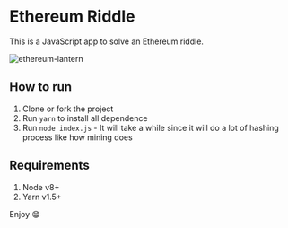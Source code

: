 # Ethereum Riddle

This is a JavaScript app to solve an Ethereum riddle.

![ethereum-lantern](https://user-images.githubusercontent.com/573856/37686157-5c44cb42-2cea-11e8-887b-52b4f1d4bd41.png)

## How to run
1. Clone or fork the project
2. Run `yarn` to install all dependence
3. Run `node index.js` - It will take a while since it will do a lot of hashing process like how mining does

## Requirements
1. Node v8+
2. Yarn v1.5+

Enjoy 😁
